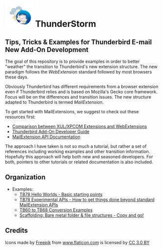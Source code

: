 # ![Thunderstorm icon](rep-resources/images/thunderstorm.png) ThunderStorm

## Tips, Tricks &amp; Examples for Thunderbird E-mail New Add-On Development

The goal of this repository is to provide examples in order to better "weather"
the transition to Thunderbird's new extension structure. The new paradigm follows
the *WebExtension* standard followed by most browsers these days.

Obviously Thunderbird has different requirements from a browser extension even if
Thunderbird relies and is based on Mozilla's Gecko core framework. Focus will be on
the differences and transition issues. The new structure adapted to Thunderbird is
termed *MailExtension*.

To get started with MailExtensions, we suggest to check out these resources first:
* [Comparison between XUL/XPCOM Extensions and WebExtensions](https://extensionworkshop.com/documentation/develop/comparison-with-xul-xpcom-extensions/)
* [Thunderbird Add-On Developer Guide](https://developer.thunderbird.net/add-ons/about-add-ons)
* [MailExtension API Documentation](https://thunderbird-webextensions.readthedocs.io/en/latest/)

The approach I have taken is not so much a tutorial, but rather a set of references
including working examples and other transition information.
Hopefully this approach will help both new and seasoned developers.  For both,
pointers to other tutorials or related documentation is also included.

## Organization

- Examples:
  - [TB78 Hello Worlds - Basic starting points][HelloWorlds]
  - [TB78 Experimental APIs - How to get things done beyond standard MailExtension APIs][Experiments]
  - [TB60 to TB68 Conversion Examples][TB68Conversion]
  - [Scaffolding: Bare metal folder & file structures - Copy and go!][Scaffolding]





## Credits
<div>Icons made by <a href="https://www.freepik.com/" title="Freepik">Freepik</a> from <a href="https://www.flaticon.com/" 			    title="Flaticon">www.flaticon.com</a> is licensed by <a href="http://creativecommons.org/licenses/by/3.0/" 			    title="Creative Commons BY 3.0" target="_blank">CC 3.0 BY</a></div>

[HelloWorlds]:/examples/HelloWorlds/README.md
[Experiments]:/examples/Experiments/README.md
[TB68Conversion]:/examples/TB68Conversions/README.md
[Scaffolding]:/examples/scaffolds/README.md

